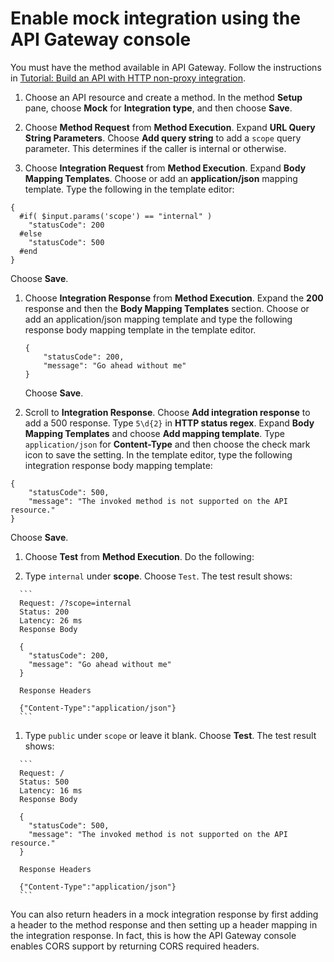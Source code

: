 # Enable mock integration using the API Gateway console<a name="how-to-mock-integration-console"></a>

You must have the method available in API Gateway\. Follow the instructions in [Tutorial: Build an API with HTTP non\-proxy integration](api-gateway-create-api-step-by-step.md)\.

1. Choose an API resource and create a method\. In the method **Setup** pane, choose **Mock** for **Integration type**, and then choose **Save**\.

1.  Choose **Method Request** from **Method Execution**\. Expand **URL Query String Parameters**\. Choose **Add query string** to add a `scope` query parameter\. This determines if the caller is internal or otherwise\.

1.  Choose **Integration Request** from **Method Execution**\. Expand **Body Mapping Templates**\. Choose or add an **application/json** mapping template\. Type the following in the template editor:

   ```
   {
     #if( $input.params('scope') == "internal" )
       "statusCode": 200
     #else
       "statusCode": 500
     #end
   }
   ```

   Choose **Save**\.

1. Choose **Integration Response** from **Method Execution**\. Expand the **200** response and then the **Body Mapping Templates** section\. Choose or add an application/json mapping template and type the following response body mapping template in the template editor\.

   ```
   {
       "statusCode": 200,
       "message": "Go ahead without me"
   }
   ```

   Choose **Save**\.

1.  Scroll to **Integration Response**\. Choose **Add integration response** to add a 500 response\. Type `5\d{2}` in **HTTP status regex**\. Expand **Body Mapping Templates** and choose **Add mapping template**\. Type `application/json` for **Content\-Type** and then choose the check mark icon to save the setting\. In the template editor, type the following integration response body mapping template:

   ```
   {
       "statusCode": 500,
       "message": "The invoked method is not supported on the API resource."
   }
   ```

   Choose **Save**\.

1.  Choose **Test** from **Method Execution**\. Do the following:

   1.  Type `internal` under **scope**\. Choose `Test`\. The test result shows:

      ```
      Request: /?scope=internal
      Status: 200
      Latency: 26 ms
      Response Body
      
      {
        "statusCode": 200,
        "message": "Go ahead without me"
      }
      
      Response Headers
      
      {"Content-Type":"application/json"}
      ```

   1.  Type `public` under `scope` or leave it blank\. Choose **Test**\. The test result shows:

      ```
      Request: /
      Status: 500
      Latency: 16 ms
      Response Body
      
      {
        "statusCode": 500,
        "message": "The invoked method is not supported on the API resource."
      }
      
      Response Headers
      
      {"Content-Type":"application/json"}
      ```

You can also return headers in a mock integration response by first adding a header to the method response and then setting up a header mapping in the integration response\. In fact, this is how the API Gateway console enables CORS support by returning CORS required headers\.